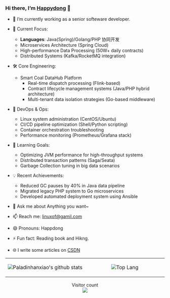 ### Hi there, I’m [Happydong](https://happydong.github.io/) 👋

- 👯 I’m currently working as a senior softeware developer.
- 🔭 Current Focus: 
  - **Languages**: Java(Spring)/Golang/PHP 协同开发
  - Microservices Architecture (Spring Cloud) 
  - High-performance Data Processing (50W+ daily contracts)
  - Distributed Systems (Kafka/RocketMQ integration)

- 🛠 Core Engineering:
  - Smart Coal DataHub Platform
    - Real-time dispatch processing (Flink-based)
    - Contract lifecycle management systems (Java/PHP hybrid architecture)
    - Multi-tenant data isolation strategies (Go-based middleware)
  
- 🔧 DevOps & Ops:
  - Linux system administration (CentOS/Ubuntu)
  - CI/CD pipeline optimization (Shell/Python scripting)
  - Container orchestration troubleshooting
  - Performance monitoring (Prometheus/Grafana stack)

- 🌱 Learning Goals:
  - Optimizing JVM performance for high-throughput systems
  - Distributed transaction patterns (Saga/Seata)
  - Garbage Collection tuning in big data scenarios

- 💡 Recent Achievements:
  - Reduced GC pauses by 40% in Java data pipeline
  - Migrated legacy PHP system to Go microservices
  - Developed automated deployment system using Ansible
    
- 💬 Ask me about Anything you want~
- 📫 Reach me: linuxof@gamil.com
- 😄 Pronouns: Happdong
- ⚡ Fun fact: Reading book and Hikng.
- 🌐 I write some articles on [CSDN](https://blog.csdn.net/zlfwhz)

<table width="700px">
<tr>
<td align="center" valign="middle" width="50%">

![Paladinhanxiao's github stats](https://github-readme-stats.vercel.app/api?username=Happydong&&show_icons=true&&title_color=1abc9c&&icon_color=1abc9c)

</td>
<td align="center" valign="middle" width="50%">

![Top Lang](https://github-readme-stats.vercel.app/api/top-langs/?username=Happydong&layout=compact)

</td>
</tr>
</table>

<p align="center"> 
  Visitor count<br>
  <img src="https://profile-counter.glitch.me/Happydong/count.svg" />
</p>
